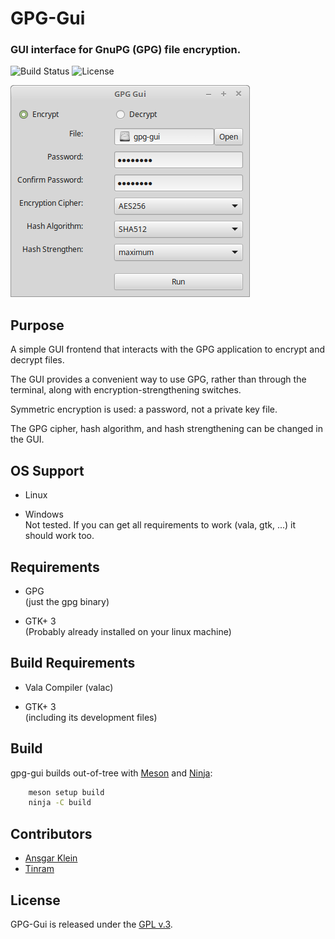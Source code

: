 
# GPG-Gui

### GUI interface for GnuPG (GPG) file encryption.

![Build Status](https://github.com/AnsgarKlein/GPG-Gui/workflows/Build/badge.svg)
![License](https://img.shields.io/github/license/AnsgarKlein/GPG-Gui?color=blue)

![example image](misc/gpg-gui.png)


## Purpose

A simple GUI frontend that interacts with the GPG application to encrypt and
decrypt files.

The GUI provides a convenient way to use GPG, rather than through the terminal,
along with encryption-strengthening switches.

Symmetric encryption is used: a password, not a private key file.

The GPG cipher, hash algorithm, and hash strengthening can be changed in the GUI.


## OS Support

+ Linux

+ Windows  
  Not tested. If you can get all requirements to work (vala, gtk, ...)
  it should work too.


## Requirements

+ GPG  
  (just the gpg binary)
  
+ GTK+ 3  
  (Probably already installed on your linux machine)


## Build Requirements

+ Vala Compiler (valac)

+ GTK+ 3  
  (including its development files)


## Build

gpg-gui builds out-of-tree with [Meson](https://mesonbuild.com)
and [Ninja](https://ninja-build.org):

```bash
    meson setup build
    ninja -C build
```


## Contributors

+ [Ansgar Klein](https://github.com/AnsgarKlein)
+ [Tinram](https://github.com/Tinram)


## License

GPG-Gui is released under the [GPL v.3](https://www.gnu.org/licenses/gpl-3.0.html).
